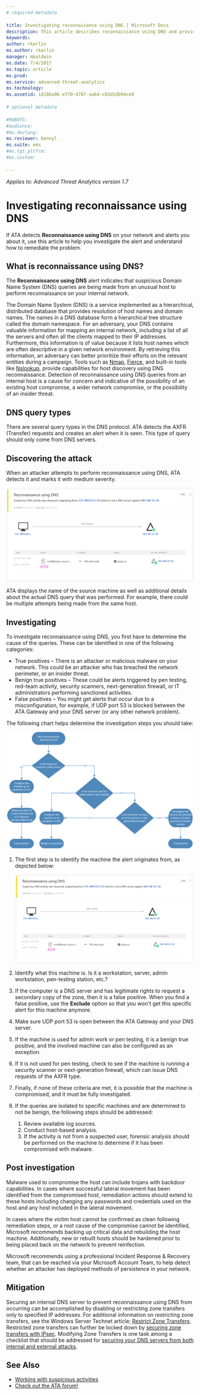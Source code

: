```yaml
---
# required metadata

title: Investigating reconnaisance using DNS | Microsoft Docs
description: This article describes reconnaissance using DNS and provides investigation instructions when this threat is detected by ATA.
keywords:
author: rkarlin
ms.author: rkarlin
manager: mbaldwin
ms.date: 7/4/2017
ms.topic: article
ms.prod:
ms.service: advanced-threat-analytics
ms.technology:
ms.assetid: 1d186a96-ef70-4787-aa64-c03d1db94ce0

# optional metadata

#ROBOTS:
#audience:
#ms.devlang:
ms.reviewer: bennyl
ms.suite: ems
#ms.tgt_pltfrm:
#ms.custom:

---
```


*Applies to: Advanced Threat Analytics version 1.7*

# Investigating reconnaissance using DNS

If ATA detects **Reconnaissance using DNS** on your network and alerts you about it, use this article to help you investigate the alert and understand how to remediate the problem.

## What is reconnaissance using DNS?

The **Reconnaissance using DNS** alert indicates that suspicious Domain Name System (DNS) queries are being made from an unusual host to perform reconnaissance on your internal network.

The Domain Name System (DNS) is a service implemented as a hierarchical, distributed database that provides resolution of host names and domain names. The names in a DNS database form a hierarchical tree structure called the domain namespace.
For an adversary, your DNS contains valuable information for mapping an internal network, including a list of all the servers and often all the clients mapped to their IP addresses. Furthermore, this information is of value because it lists host names which are often descriptive in a given network environment. By retrieving this information, an adversary can better prioritize their efforts on the relevant entities during a campaign. Tools such as [Nmap](https://nmap.org/), [Fierce](https://github.com/mschwager/fierce), and built-in tools like [Nslookup](https://technet.microsoft.com/library/cc725991(v=ws.11).aspx), provide capabilities for host discovery using DNS reconnaissance.
Detection of reconnaissance using DNS queries from an internal host is a cause for concern and indicative of the possibility of an existing host compromise, a wider network compromise, or the possibility of an insider threat.

## DNS query types

There are several query types in the DNS protocol. ATA detects the AXFR (Transfer) requests and creates an alert when it is seen. This type of query should only come from DNS servers.

## Discovering the attack

When an attacker attempts to perform reconnaissance using DNS, ATA detects it and marks it with medium severity.

![ATA detects DNS reconnaissance](./media/dns-recon.png)
 
ATA displays the name of the source machine as well as additional details about the actual DNS query that was performed. For example, there could be multiple attempts being made from the same host.

## Investigating

To investigate reconnaissance using DNS, you first have to determine the cause of the queries. These can be identified in one of the following categories: 
-	True positives – There is an attacker or malicious malware on your network. This could be an attacker who has breached the network perimeter, or an insider threat.
-	Benign true positives – These could be alerts triggered by pen testing, red-team activity, security scanners, next-generation firewall, or IT administrators performing sanctioned activities.
-	False positives – You might get alerts that occur due to a misconfiguration, for example, if UDP port 53 is blocked between the ATA Gateway and your DNS server (or any other network problem).

The following chart helps determine the investigation steps you should take:

![Resolving DNS reconnaissance with ATA](./media/dns-recon-diagram.png)
 
1.	The first step is to identify the machine the alert originates from, as depicted below:
 
    ![View DNS reconnaissance suspicious activity in ATA](./media/dns-recon-2.png)
2.	Identify what this machine is. Is it a workstation, server, admin workstation, pen-testing station, etc.?
3.	If the computer is a DNS server and has legitimate rights to request a secondary copy of the zone, then it is a false positive. When you find a false positive, use the **Exclude** option so that you won't get this specific alert for this machine anymore.
4. Make sure UDP port 53 is open between the ATA Gateway and your DNS server.
4.	If the machine is used for admin work or pen testing, it is a benign true positive, and the involved machine can also be configured as an exception.
5.	If it is not used for pen testing, check to see if the machine is running a security scanner or next-generation firewall, which can issue DNS requests of the AXFR type.
6.	Finally, if none of these criteria are met, it is possible that the machine is compromised, and it must be fully investigated. 
7.	If the queries are isolated to specific machines and are determined to not be benign, the following steps should be addressed:
    1.	Review available log sources. 
    2.	Conduct host-based analysis. 
    3.	If the activity is not from a suspected user, forensic analysis should be performed on the machine to determine if it has been compromised with malware.

## Post investigation

Malware used to compromise the host can include trojans with backdoor capabilities. In cases where successful lateral movement has been identified from the compromised host, remediation actions should extend to these hosts including changing any passwords and credentials used on the host and any host included in the lateral movement. 

In cases where the victim host cannot be confirmed as clean following remediation steps, or a root cause of the compromise cannot be identified, Microsoft recommends backing up critical data and rebuilding the host machine. Additionally, new or rebuilt hosts should be hardened prior to being placed back on the network to prevent reinfection. 

Microsoft recommends using a professional Incident Response & Recovery team, that can be reached via your Microsoft Account Team, to help detect whether an attacker has deployed methods of persistence in your network.

## Mitigation

Securing an internal DNS server to prevent reconnaissance using DNS from occurring can be accomplished by disabling or restricting zone transfers only to specified IP addresses. For additional information on restricting zone transfers, see the Windows Server Technet article; [Restrict Zone Transfers](https://technet.microsoft.com/library/ee649273(v=ws.10).aspx). Restricted zone transfers can further be locked down by [securing zone transfers with IPsec](https://technet.microsoft.com/library/ee649192(v=ws.10).aspx). Modifying Zone Transfers is one task among a checklist that should be addressed for [securing your DNS servers from both internal and external attacks](https://technet.microsoft.com/library/cc770432(v=ws.11).aspx).



## See Also
- [Working with suspicious activities](working-with-suspicious-activities.md)
- [Check out the ATA forum!](https://social.technet.microsoft.com/Forums/security/home?forum=mata)
